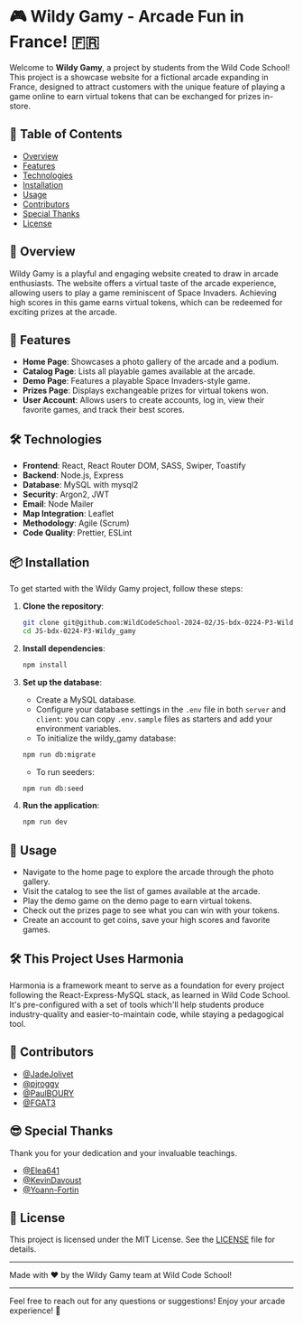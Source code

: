 # 🎮 Wildy Gamy - Arcade Fun in France! 🇫🇷

Welcome to **Wildy Gamy**, a project by students from the Wild Code School! This project is a showcase website for a fictional arcade expanding in France, designed to attract customers with the unique feature of playing a game online to earn virtual tokens that can be exchanged for prizes in-store. 

## 📜 Table of Contents
- [Overview](#overview)
- [Features](#features)
- [Technologies](#technologies)
- [Installation](#installation)
- [Usage](#usage)
- [Contributors](#contributors)
- [Special Thanks](#special-thanks)
- [License](#license)

## 📖 Overview

Wildy Gamy is a playful and engaging website created to draw in arcade enthusiasts. The website offers a virtual taste of the arcade experience, allowing users to play a game reminiscent of Space Invaders. Achieving high scores in this game earns virtual tokens, which can be redeemed for exciting prizes at the arcade. 

## 🌟 Features

- **Home Page**: Showcases a photo gallery of the arcade and a podium.
- **Catalog Page**: Lists all playable games available at the arcade.
- **Demo Page**: Features a playable Space Invaders-style game.
- **Prizes Page**: Displays exchangeable prizes for virtual tokens won.
- **User Account**: Allows users to create accounts, log in, view their favorite games, and track their best scores.

## 🛠 Technologies

- **Frontend**: React, React Router DOM, SASS, Swiper, Toastify
- **Backend**: Node.js, Express
- **Database**: MySQL with mysql2
- **Security**: Argon2, JWT
- **Email**: Node Mailer
- **Map Integration**: Leaflet
- **Methodology**: Agile (Scrum)
- **Code Quality**: Prettier, ESLint

## 📦 Installation

To get started with the Wildy Gamy project, follow these steps:

1. **Clone the repository**:
    ```bash
    git clone git@github.com:WildCodeSchool-2024-02/JS-bdx-0224-P3-Wildy_gamy.git
    cd JS-bdx-0224-P3-Wildy_gamy
    ```

2. **Install dependencies**:
    ```bash
    npm install
    ```

3. **Set up the database**:
    - Create a MySQL database.
    - Configure your database settings in the `.env` file in both `server` and `client`: you can copy `.env.sample` files as starters and add your environment variables.
    - To initialize the wildy_gamy database:
    ```bash
    npm run db:migrate
    ```
    - To run seeders:
    ```bash
    npm run db:seed
    ```

4. **Run the application**:
    ```bash
    npm run dev
    ```

## 🚀 Usage

- Navigate to the home page to explore the arcade through the photo gallery.
- Visit the catalog to see the list of games available at the arcade.
- Play the demo game on the demo page to earn virtual tokens.
- Check out the prizes page to see what you can win with your tokens.
- Create an account to get coins, save your high scores and favorite games.

## 🛠 This Project Uses Harmonia

Harmonia is a framework meant to serve as a foundation for every project following the React-Express-MySQL stack, as learned in Wild Code School. It's pre-configured with a set of tools which'll help students produce industry-quality and easier-to-maintain code, while staying a pedagogical tool.

## 👥 Contributors

- [@JadeJolivet](https://github.com/JadeJolivet)
- [@pjroggy](https://github.com/pjroggy)
- [@PaulBOURY](https://github.com/PaulBOURY)
- [@FGAT3](https://github.com/FGAT3)

## 😎 Special Thanks

Thank you for your dedication and your invaluable teachings.

- [@Elea641](https://github.com/Elea641)
- [@KevinDavoust](https://github.com/KevinDavoust)
- [@Yoann-Fortin](https://github.com/Yoann-Fortin)

## 📄 License

This project is licensed under the MIT License. See the [LICENSE](LICENSE) file for details.

---

Made with ❤️ by the Wildy Gamy team at Wild Code School!

---

Feel free to reach out for any questions or suggestions! Enjoy your arcade experience! 🎉
